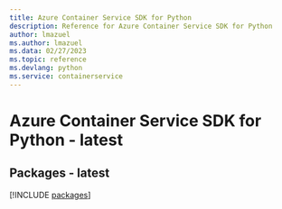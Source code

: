 ```yaml
---
title: Azure Container Service SDK for Python
description: Reference for Azure Container Service SDK for Python
author: lmazuel
ms.author: lmazuel
ms.data: 02/27/2023
ms.topic: reference
ms.devlang: python
ms.service: containerservice
---
```

# Azure Container Service SDK for Python - latest
## Packages - latest
[!INCLUDE [packages](container-service-index.md)]